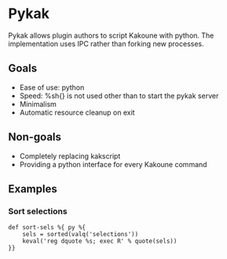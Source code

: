 # Pykak
Pykak allows plugin authors to script Kakoune with python.  The implementation uses IPC rather than forking new processes.

## Goals
- Ease of use: python
- Speed: %sh{} is not used other than to start the pykak server
- Minimalism
- Automatic resource cleanup on exit

## Non-goals
- Completely replacing kakscript
- Providing a python interface for every Kakoune command

## Examples

### Sort selections
```
def sort-sels %{ py %{
    sels = sorted(valq('selections'))
    keval('reg dquote %s; exec R' % quote(sels))
}}
```
